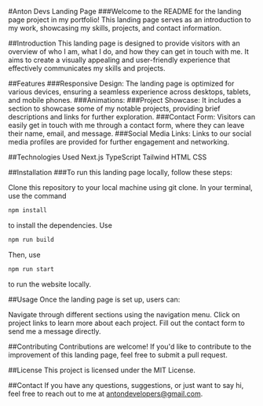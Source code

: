 #Anton Devs Landing Page
###Welcome to the README for the landing page project in my portfolio! This landing page serves as an introduction to my work, showcasing my skills, projects, and contact information.

##Introduction
This landing page is designed to provide visitors with an overview of who I am, what I do, and how they can get in touch with me. It aims to create a visually appealing and user-friendly experience that effectively communicates my skills and projects.

##Features
###Responsive Design:
The landing page is optimized for various devices, ensuring a seamless experience across desktops, tablets, and mobile phones.
###Animations:
###Project Showcase:
It includes a section to showcase some of my notable projects, providing brief descriptions and links for further exploration.
###Contact Form:
Visitors can easily get in touch with me through a contact form, where they can leave their name, email, and message.
###Social Media Links:
Links to our social media profiles are provided for further engagement and networking.

##Technologies Used
Next.js
TypeScript
Tailwind
HTML
CSS

##Installation
###To run this landing page locally, follow these steps:

Clone this repository to your local machine using git clone.
In your terminal, use the command

```bash
npm install
```

to install the dependencies.
Use

```bash
npm run build
```

Then, use

```bash
npm run start
```

to run the website locally.

##Usage
Once the landing page is set up, users can:

Navigate through different sections using the navigation menu.
Click on project links to learn more about each project.
Fill out the contact form to send me a message directly.

##Contributing
Contributions are welcome!
If you'd like to contribute to the improvement of this landing page, feel free to submit a pull request.

##License
This project is licensed under the MIT License.

##Contact
If you have any questions, suggestions, or just want to say hi, feel free to reach out to me at antondevelopers@gmail.com.
